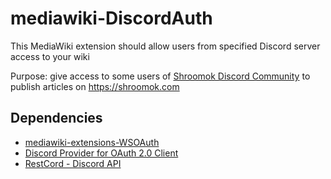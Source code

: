 # mediawiki-DiscordAuth
This MediaWiki extension should allow users from specified Discord server access to your wiki

Purpose: give access to some users of [Shroomok Discord Community](https://discord.com/invite/ngKhQDmymD) to publish articles on https://shroomok.com

## Dependencies

* [mediawiki-extensions-WSOAuth](https://github.com/wikimedia/mediawiki-extensions-WSOAuth)
* [Discord Provider for OAuth 2.0 Client](https://github.com/wohali/oauth2-discord-new)
* [RestCord - Discord API](https://github.com/restcord/restcord)